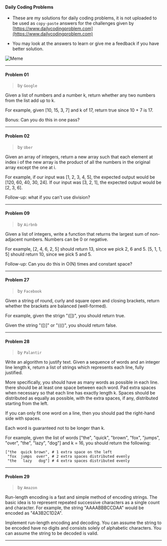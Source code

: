 #### Daily Coding Problems

- These are my solutions for daily coding problems, it is not uploaded to be used as `copy-paste` answers for the challenges given by [https://www.dailycodingproblem.com](https://www.dailycodingproblem.com)

- You may look at the answers to learn or give me a feedback if you have better solution.

![Meme](https://media3.giphy.com/media/BmmfETghGOPrW/giphy.gif)

----

#### Problem 01
> by `Google`

Given a list of numbers and a number k, return whether any two numbers from the list add up to k.

For example, given [10, 15, 3, 7] and k of 17, return true since 10 + 7 is 17.

Bonus: Can you do this in one pass?

----

#### Problem 02
> by `Uber`

Given an array of integers, return a new array such that each element at index i of the new array is the product of all the numbers in the original array except the one at i.

For example, if our input was [1, 2, 3, 4, 5], the expected output would be [120, 60, 40, 30, 24]. If our input was [3, 2, 1], the expected output would be [2, 3, 6].

Follow-up: what if you can't use division?

---  

#### Problem 09
> by `Airbnb`    

Given a list of integers, write a function that returns the largest sum of non-adjacent numbers. Numbers can be 0 or negative.

For example, [2, 4, 6, 2, 5] should return 13, since we pick 2, 6 and 5. [5, 1, 1, 5] should return 10, since we pick 5 and 5.

Follow-up: Can you do this in O(N) times and constant space?

---

#### Problem 27
> by `Facebook`

Given a string of round, curly and square open and closing brackets, return whether the brackets are balanced (well-formed).

For example, given the strign "([])[]({})", you should return true.

Given the string "([)]" or "((()", you should return false.

---

#### Problem 28
> by `Palantir`

Write an algorithm to justify text. Given a sequence of words and an integer line length k, return a list of strings which represents each line, fully justified.

More specifically, you should have as many words as possible in each line. there should be at least one space between each word. Pad extra spaces when necessary so that each line has exactly length k. Spaces should be distributed as equally as possible, with the extra spaces, if any, distributed starting from the left.

If you can only fit one word on a line, then you should pad the right-hand side with spaces.

Each word is guaranteed not to be longer than k.

For example, given the list of words ["the", "quick", "brown", "fox", "jumps", "over", "the", "lazy", "dog"] and k = 16, you should return the following:

```
["the  quick brown", # 1 extra space on the left
 "fox  jumps  over", # 2 extra spaces distributed evenly
 "the   lazy   dog"] # 4 extra spaces distributed evenly
```

---

#### Problem 29
> by `Amazon`

Run-length encoding is a fast and simple method of encoding strings. The basic idea is to represent repeated successive characters as a single count and character. For example, the string "AAAABBBCCDAA" would be encoded as "4A3B2C1D2A".

Implement run-length encoding and decoding. You can assume the string to be encoded have no digits and consists solely of alphabetic characters. You can assume the string to be decoded is valid.

---


